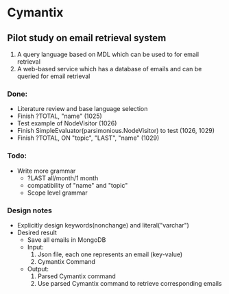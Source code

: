 # Cymantix
## Pilot study on email retrieval system
1. A query language based on MDL which can be used to for email retrieval
2. A web-based service which has a database of emails and can be queried for email retrieval

### Done:
* Literature review and base language selection
* Finish ?TOTAL, "name" (1025)
* Test example of NodeVisitor (1026)
* Finish SimpleEvaluator(parsimonious.NodeVisitor) to test (1026, 1029)
* Finish ?TOTAL, ON "topic", "LAST", "name" (1029)

### Todo:
* Write more grammar
    * ?LAST all/month/1 month
    * compatibility of "name" and "topic"
    * Scope level grammar

### Design notes
* Explicitly design keywords(nonchange) and literal("varchar")
* Desired result
    * Save all emails in MongoDB
    * Input: 
        1. Json file, each one represents an email (key-value)
        2. Cymantix Command
    * Output: 
        1. Parsed Cymantix command
        2. Use parsed Cymantix command to retrieve corresponding emails

